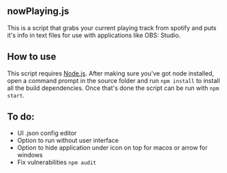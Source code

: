 ## nowPlaying.js
This is a script that grabs your current playing track from spotify and puts it's info in text files for use with applications like OBS: Studio.

## How to use
This script requires [Node.js](https://nodejs.org/). After making sure you've got node installed, open a command prompt in the source folder and run `npm install` to install all the build dependencies. Once that's done the script can be run with `npm start`.

## To do:
- UI .json config editor
- Option to run without user interface
- Option to hide application under icon on top for macos or arrow for windows
- Fix vulnerabilities `npm audit`